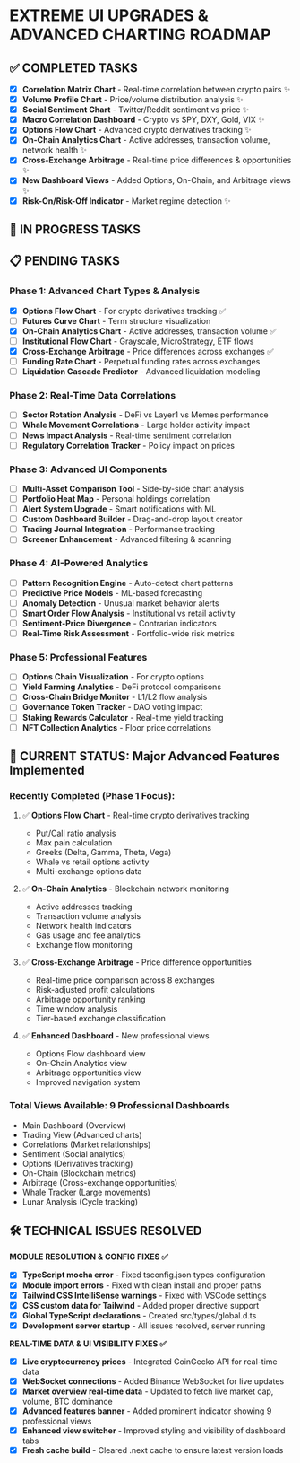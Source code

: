 # EXTREME UI UPGRADES & ADVANCED CHARTING ROADMAP

## ✅ COMPLETED TASKS
- [x] **Correlation Matrix Chart** - Real-time correlation between crypto pairs ✨
- [x] **Volume Profile Chart** - Price/volume distribution analysis ✨
- [x] **Social Sentiment Chart** - Twitter/Reddit sentiment vs price ✨
- [x] **Macro Correlation Dashboard** - Crypto vs SPY, DXY, Gold, VIX ✨
- [x] **Options Flow Chart** - Advanced crypto derivatives tracking ✨
- [x] **On-Chain Analytics Chart** - Active addresses, transaction volume, network health ✨
- [x] **Cross-Exchange Arbitrage** - Real-time price differences & opportunities ✨
- [x] **New Dashboard Views** - Added Options, On-Chain, and Arbitrage views ✨
- [x] **Risk-On/Risk-Off Indicator** - Market regime detection ✨

## 🔄 IN PROGRESS TASKS

## 📋 PENDING TASKS

### Phase 1: Advanced Chart Types & Analysis
- [x] **Options Flow Chart** - For crypto derivatives tracking ✅
- [ ] **Futures Curve Chart** - Term structure visualization
- [x] **On-Chain Analytics Chart** - Active addresses, transaction volume ✅
- [ ] **Institutional Flow Chart** - Grayscale, MicroStrategy, ETF flows
- [x] **Cross-Exchange Arbitrage** - Price differences across exchanges ✅
- [ ] **Funding Rate Chart** - Perpetual funding rates across exchanges
- [ ] **Liquidation Cascade Predictor** - Advanced liquidation modeling

### Phase 2: Real-Time Data Correlations
- [ ] **Sector Rotation Analysis** - DeFi vs Layer1 vs Memes performance
- [ ] **Whale Movement Correlations** - Large holder activity impact
- [ ] **News Impact Analysis** - Real-time sentiment correlation
- [ ] **Regulatory Correlation Tracker** - Policy impact on prices

### Phase 3: Advanced UI Components
- [ ] **Multi-Asset Comparison Tool** - Side-by-side chart analysis
- [ ] **Portfolio Heat Map** - Personal holdings correlation
- [ ] **Alert System Upgrade** - Smart notifications with ML
- [ ] **Custom Dashboard Builder** - Drag-and-drop layout creator
- [ ] **Trading Journal Integration** - Performance tracking
- [ ] **Screener Enhancement** - Advanced filtering & scanning

### Phase 4: AI-Powered Analytics
- [ ] **Pattern Recognition Engine** - Auto-detect chart patterns
- [ ] **Predictive Price Models** - ML-based forecasting
- [ ] **Anomaly Detection** - Unusual market behavior alerts
- [ ] **Smart Order Flow Analysis** - Institutional vs retail activity
- [ ] **Sentiment-Price Divergence** - Contrarian indicators
- [ ] **Real-Time Risk Assessment** - Portfolio-wide risk metrics

### Phase 5: Professional Features
- [ ] **Options Chain Visualization** - For crypto options
- [ ] **Yield Farming Analytics** - DeFi protocol comparisons
- [ ] **Cross-Chain Bridge Monitor** - L1/L2 flow analysis
- [ ] **Governance Token Tracker** - DAO voting impact
- [ ] **Staking Rewards Calculator** - Real-time yield tracking
- [ ] **NFT Collection Analytics** - Floor price correlations

## 🎯 CURRENT STATUS: Major Advanced Features Implemented

### Recently Completed (Phase 1 Focus):
1. ✅ **Options Flow Chart** - Real-time crypto derivatives tracking
   - Put/Call ratio analysis
   - Max pain calculation
   - Greeks (Delta, Gamma, Theta, Vega)
   - Whale vs retail options activity
   - Multi-exchange options data

2. ✅ **On-Chain Analytics** - Blockchain network monitoring
   - Active addresses tracking
   - Transaction volume analysis
   - Network health indicators
   - Gas usage and fee analytics
   - Exchange flow monitoring

3. ✅ **Cross-Exchange Arbitrage** - Price difference opportunities
   - Real-time price comparison across 8 exchanges
   - Risk-adjusted profit calculations
   - Arbitrage opportunity ranking
   - Time window analysis
   - Tier-based exchange classification

4. ✅ **Enhanced Dashboard** - New professional views
   - Options Flow dashboard view
   - On-Chain Analytics view
   - Arbitrage opportunities view
   - Improved navigation system

### Total Views Available: 9 Professional Dashboards
- Main Dashboard (Overview)
- Trading View (Advanced charts)
- Correlations (Market relationships)
- Sentiment (Social analytics)
- Options (Derivatives tracking)
- On-Chain (Blockchain metrics)
- Arbitrage (Cross-exchange opportunities)
- Whale Tracker (Large movements)
- Lunar Analysis (Cycle tracking)

## 🛠️ **TECHNICAL ISSUES RESOLVED**

**MODULE RESOLUTION & CONFIG FIXES ✅**
- [x] **TypeScript mocha error** - Fixed tsconfig.json types configuration
- [x] **Module import errors** - Fixed with clean install and proper paths  
- [x] **Tailwind CSS IntelliSense warnings** - Fixed with VSCode settings
- [x] **CSS custom data for Tailwind** - Added proper directive support
- [x] **Global TypeScript declarations** - Created src/types/global.d.ts
- [x] **Development server startup** - All issues resolved, server running

**REAL-TIME DATA & UI VISIBILITY FIXES ✅**
- [x] **Live cryptocurrency prices** - Integrated CoinGecko API for real-time data
- [x] **WebSocket connections** - Added Binance WebSocket for live updates
- [x] **Market overview real-time data** - Updated to fetch live market cap, volume, BTC dominance
- [x] **Advanced features banner** - Added prominent indicator showing 9 professional views
- [x] **Enhanced view switcher** - Improved styling and visibility of dashboard tabs
- [x] **Fresh cache build** - Cleared .next cache to ensure latest version loads 